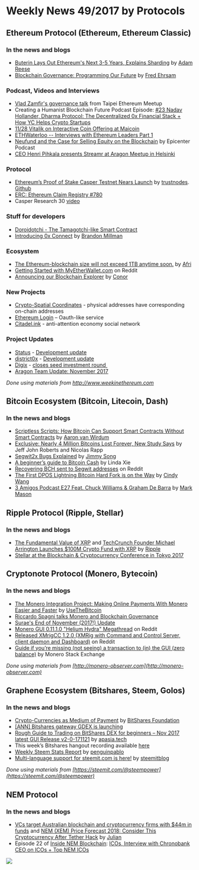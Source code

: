 # Weekly News 49/2017 by Protocols
## Ethereum Protocol (Ethereum, Ethereum Classic)
### In the news and blogs

* [Buterin Lays Out Ethereum's Next 3-5 Years, Explains Sharding](https://www.ethnews.com/buterin-lays-out-ethereums-next-3-5-years-explains-sharding) by [Adam Reese](https://www.ethnews.com/author/adam-reese)
* [Blockchain Governance: Programming Our Future](https://medium.com/@FEhrsam/blockchain-governance-programming-our-future-c3bfe30f2d74) by [Fred Ehrsam](https://medium.com/@FEhrsam)

### Podcast, Videos and Interviews
* [Vlad Zamfir's governance talk](https://www.youtube.com/watch?v=9RtSod8EXn4&feature=youtu.be&t=9218) from Taipei Ethereum Meetup  
* Creating a Humanist Blockchain Future Podcast Episode: [#23 Nadav Hollander, Dharma Protocol: The Decentralized 0x Financial Stack + How YC Helps Crypto Startups](https://medium.com/@RhysLindmark/23-nadav-hollander-dharma-protocol-the-decentralized-0x-financial-stack-how-yc-helps-crypto-f1775f5aade7) 
* [11/28 Vitalik on Interactive Coin Offering at Maicoin](https://www.youtube.com/watch?v=F1yJ8PuSyCM)
* [ETHWaterloo -- Interviews with Ethereum Leaders Part 1](https://www.youtube.com/watch?v=-ijkYJLEsCU)
* [Neufund and the Case for Selling Equity on the Blockchain](https://epicenter.tv/episode/211/) by Epicenter Podcast
* [CEO Henri Pihkala presents Streamr at Aragon Meetup in Helsinki](https://www.youtube.com/watch?v=Yym5A18UyGI)

### Protocol
* [Ethereum’s Proof of Stake Casper Testnet Nears Launch](http://www.trustnodes.com/2017/11/28/ethereums-proof-stake-casper-testnet-nears-launch) by [trustnodes](trustnodes.com). [Github](https://github.com/ethereum/casper)
* [ERC: Ethereum Claim Registry #780](https://github.com/ethereum/EIPs/issues/780)
* Casper Research 30 [video](https://www.youtube.com/watch?v=f4Wzsz8zMPM) 

### Stuff for developers
* [Doroidotchi - The Tamagotchi-like Smart Contract](http://www.genesisbloc.com/doroidotchi-the-tamagotchi-smart-contract/)
* [Introducing 0x Connect](https://blog.0xproject.com/introducing-0x-connect-67471fb45c94) by [Brandon Millman](https://blog.0xproject.com/@bchillman) 

### Ecosystem
* [The Ethereum-blockchain size will not exceed 1TB anytime soon.](https://dev.to/5chdn/the-ethereum-blockchain-size-will-not-exceed-1tb-anytime-soon-58a) by [Afri](https://dev.to/5chdn)
* [Getting Started with MyEtherWallet.com](https://www.reddit.com/r/ethereum/comments/7ggc0c/getting_started_with_myetherwalletcom/) on Reddit
* [Announcing our Blockchain Explorer](https://medium.com/blk-io/announcing-our-blockchain-explorer-ad9ef47cc3e0) by [Conor](https://medium.com/@conors10)

### New Projects
* [Crypto-Spatial Coordinates](https://blog.foam.space/crypto-spatial-coordinates-fe0527816506) - physical addresses have corresponding on-chain addresses
* [Ethereum Login](http://starflask.com/2017/11/28/ethereum-login.html) –  Oauth-like service 
* [Citadel.ink](https://www.citadel.ink/) - anti-attention economy social network

### Project Updates
* [Status](https://status.im/) - [Development update](https://blog.status.im/status-development-update-for-the-24th-to-the-30th-of-november-2e08df604164)
* [district0x](https://district0x.io/) - [Development update](https://blog.district0x.io/district0x-dev-update-november-28th-2017-47823795804b)
* [Digix](https://digix.global/dgd/) - [closes​ ​seed investment​ ​round​ ​](http://archive.is/ETV46#selection-311.24-311.59)
* [Aragon Team Update: November 2017](https://blog.aragon.one/aragon-team-update-november-2017-dd2fdd937d92)

*Done using materials from http://www.weekinethereum.com*

## Bitcoin Ecosystem (Bitcoin, Litecoin, Dash)
### In the news and blogs
* [Scriptless Scripts: How Bitcoin Can Support Smart Contracts Without Smart Contracts](https://bitcoinmagazine.com/articles/scriptless-scripts-how-bitcoin-can-support-smart-contracts-without-smart-contracts/) by [Aaron van Wirdum](https://bitcoinmagazine.com/authors/aaron-van-wirdum/)
* [Exclusive: Nearly 4 Million Bitcoins Lost Forever, New Study Says](http://fortune.com/2017/11/25/lost-bitcoins/) by Jeff John Roberts and Nicolas Rapp
* [Segwit2x Bugs Explained](https://bitcointechtalk.com/segwit2x-bugs-explained-8e0c286124bc) by [Jimmy Song](https://bitcointechtalk.com/@jimmysong)
* [A beginner’s guide to Bitcoin Cash](https://www.blockchaincurated.com/beginners-guide-bitcoin-cash/) by Linda Xie
* [Recovering BCH sent to Segwit addresses](https://www.reddit.com/r/Bitcoin/comments/7eixcu/recovering_bch_sent_to_segwit_addresses/) on Reddit
* [The First DPOS Lightning Bitcoin Hard Fork is on the Way](https://news.bitcoin.com/the-first-dpos-hard-fork-lightning-bitcoin-is-on-the-way/) by [Cindy Wang](https://news.bitcoin.com/author/cindy/)
* [3 Amigos Podcast E27 Feat. Chuck Williams & Graham De Barra](https://www.dashforcenews.com/3-amigos-podcast-e27-feat-chuck-williams-graham-de-barra/) by [Mark Mason](https://www.dashforcenews.com/author/markm/)


## Ripple Protocol (Ripple, Stellar)
### In the news and blogs
* [The Fundamental Value of XRP](https://ripple.com/insights/fundamentals-of-xrp/) and [TechCrunch Founder Michael Arrington Launches $100M Crypto Fund with XRP](https://ripple.com/insights/techcrunch-founder-michael-arrington-launches-worlds-largest-crypto-fund-xrp/) by [Ripple](https://ripple.com)
* [Stellar at the Blockchain & Cryptocurrency Conference in Tokyo 2017](https://www.youtube.com/watch?v=cvQrDMdWyQk)

## Cryptonote Protocol (Monero, Bytecoin)
### In the news and blogs
* [The Monero Integration Project: Making Online Payments With Monero Easier and Faster](https://usethebitcoin.com/monero-integration-project-making-online-payments-monero-easier-faster/) by [UseTheBitcoin](https://usethebitcoin.com/author/webmaster_646wff4s/)
* [Riccardo Spagni talks Monero and Blockchain Governance](https://www.youtube.com/watch?v=oZVBS4-h-sE&feature=youtu.be)
* [Surae's End of November (2017!) Update](https://forum.getmonero.org/9/work-in-progress/87822/continued-funding-for-postdoctoral-researcher-surae-noether-me?page=&noscroll=1#post-93451)
* [Monero GUI 0.11.1.0 "Helium Hydra" Megathread](https://www.reddit.com/r/Monero/comments/7hhgjx/monero_gui_01110_helium_hydra_megathread_download/) on Reddit
* [Released XMrigCC 1.2.0 (XMRig with Command and Control Server, client daemon and Dashboard)](https://www.reddit.com/r/Monero/comments/7hknpj/released_xmrigcc_120_xmrig_with_command_and/) on Reddit
* [Guide if you’re missing
(not seeing) a transaction to (in) the GUI (zero balance)](https://monero.stackexchange.com/questions/6640/i-am-missing-not-seeing-a-transaction-to-in-the-gui-zero-balance/6641#6641) by Monero Stack Exchange

*Done using materials from [http://monero-observer.com](http://monero-observer.com)* 

## Graphene Ecosystem (Bitshares, Steem, Golos)
### In the news and blogs
* [Crypto-Currencies as Medium of Payment](https://steemit.com/bitshares/@bitshares.fdn/crypto-currencies-as-medium-of-payment) by [BitShares Foundation](https://steemit.com/@bitshares.fdn)
* [[ANN] Bitshares gateway GDEX is launching](https://bitsharestalk.org/index.php/topic,25376.0.html)
* [Rough Guide to Trading on BitShares DEX for beginners – Nov 2017 latest GUI Release v2-0-171121](https://steemit.com/bitshares/@apasia.tech/rough-guide-to-trading-on-bitshares-dex-for-beginners-nov-2017-latest-gui-release-v2-0-171121) by [apasia.tech](https://steemit.com/@apasia.tech)
* This week’s Bitshares hangout recording available [here](https://www.youtube.com/watch?v=URII6It2ORI)
* [Weekly Steem Stats Report](https://steemit.com/steemit/@penguinpablo/weekly-steem-stats-report-monday-november-27-2017) by [penguinpablo](https://steemit.com/@penguinpablo)
* [Multi-language support for steemit.com is here!](https://steemit.com/steemit/@steemitblog/multi-language-support-for-steemit-com-is-here) by [steemitblog](https://steemit.com/@steemitblog)

*Done using materials from [https://steemit.com/@steempower](https://steemit.com/@steempower)*

## NEM Protocol
### In the news and blogs
* [VCs target Australian blockchain and cryptocurrency firms with $44m in funds](https://nemflash.io/vcs-target-australian-blockchain-cryptocurrency-firms-44m-funds/) and [NEM (XEM) Price Forecast 2018: Consider This Cryptocurrency After Tether Hack](https://nemflash.io/nem-xemprice-forecast-2018cryptocurrency-tether-hack/) by [Julian](https://nemflash.io/author/brainofmasses/)
* Episode 22 of [Inside NEM Blockchain](https://www.youtube.com/channel/UCnsSiqyb0PuQkqT4v8Xjugw): [ ICOs, Interview with Chronobank CEO on ICOs + Top NEM ICOs](https://www.youtube.com/watch?time_continue=1&v=wawoBRHuhdM)

[![](https://steemitimages.com/DQmdkWT6cCPVYNzZASwHD3WZ5hKpHQv7927MvBt8wRYDDEC/image.png)](http://company.cyber.fund/#newsletter)
